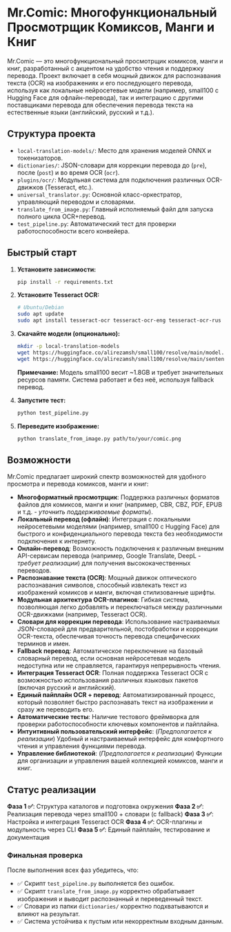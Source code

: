 # Mr.Comic: Многофункциональный Просмотрщик Комиксов, Манги и Книг

Mr.Comic — это многофункциональный просмотрщик комиксов, манги и книг, разработанный с акцентом на удобство чтения и поддержку перевода. Проект включает в себя мощный движок для распознавания текста (OCR) на изображениях и его последующего перевода, используя как локальные нейросетевые модели (например, small100 с Hugging Face для офлайн-перевода), так и интеграцию с другими поставщиками перевода для обеспечения перевода текста на естественные языки (английский, русский и т.д.).

## Структура проекта

- `local-translation-models/`: Место для хранения моделей ONNX и токенизаторов.
- `dictionaries/`: JSON-словари для коррекции перевода до (`pre`), после (`post`) и во время OCR (`ocr`).
- `plugins/ocr/`: Модульная система для подключения различных OCR-движков (Tesseract, etc.).
- `universal_translator.py`: Основной класс-оркестратор, управляющий переводом и словарями.
- `translate_from_image.py`: Главный исполняемый файл для запуска полного цикла OCR+перевод.
- `test_pipeline.py`: Автоматический тест для проверки работоспособности всего конвейера.

## Быстрый старт

1. **Установите зависимости:**
    ```bash
    pip install -r requirements.txt
    ```

2. **Установите Tesseract OCR:**
    ```bash
    # Ubuntu/Debian
    sudo apt update
    sudo apt install tesseract-ocr tesseract-ocr-eng tesseract-ocr-rus
    ```

3. **Скачайте модели (опционально):**
    ```bash
    mkdir -p local-translation-models
    wget https://huggingface.co/alirezamsh/small100/resolve/main/model.onnx -O local-translation-models/model.onnx
    wget https://huggingface.co/alirezamsh/small100/resolve/main/sentencepiece.bpe.model -O local-translation-models/sentencepiece.bpe.model
    ```
    **Примечание:** Модель small100 весит ~1.8GB и требует значительных ресурсов памяти. Система работает и без неё, используя fallback перевод.

4. **Запустите тест:**
    ```bash
    python test_pipeline.py
    ```

5. **Переведите изображение:**
    ```bash
    python translate_from_image.py path/to/your/comic.png
    ```

## Возможности

Mr.Comic предлагает широкий спектр возможностей для удобного просмотра и перевода комиксов, манги и книг:

-   **Многоформатный просмотрщик**: Поддержка различных форматов файлов для комиксов, манги и книг (например, CBR, CBZ, PDF, EPUB и т.д. - *уточнить поддерживаемые форматы*).
-   **Локальный перевод (офлайн)**: Интеграция с локальными нейросетевыми моделями (например, small100 с Hugging Face) для быстрого и конфиденциального перевода текста без необходимости подключения к интернету.
-   **Онлайн-перевод**: Возможность подключения к различным внешним API-сервисам перевода (например, Google Translate, DeepL - *требует реализации*) для получения высококачественных переводов.
-   **Распознавание текста (OCR)**: Мощный движок оптического распознавания символов, способный извлекать текст из изображений комиксов и манги, включая стилизованные шрифты.
-   **Модульная архитектура OCR-плагинов**: Гибкая система, позволяющая легко добавлять и переключаться между различными OCR-движками (например, Tesseract OCR).
-   **Словари для коррекции перевода**: Использование настраиваемых JSON-словарей для предварительной, постобработки и коррекции OCR-текста, обеспечивая точность перевода специфических терминов и имен.
-   **Fallback перевод**: Автоматическое переключение на базовый словарный перевод, если основная нейросетевая модель недоступна или не справляется, гарантируя непрерывность чтения.
-   **Интеграция Tesseract OCR**: Полная поддержка Tesseract OCR с возможностью использования различных языковых пакетов (включая русский и английский).
-   **Единый пайплайн OCR + перевод**: Автоматизированный процесс, который позволяет быстро распознавать текст на изображении и сразу же переводить его.
-   **Автоматические тесты**: Наличие тестового фреймворка для проверки работоспособности ключевых компонентов и пайплайна.
-   **Интуитивный пользовательский интерфейс**: (*Предполагается к реализации*) Удобный и настраиваемый интерфейс для комфортного чтения и управления функциями перевода.
-   **Управление библиотекой**: (*Предполагается к реализации*) Функции для организации и управления вашей коллекцией комиксов, манги и книг.

## Статус реализации

**Фаза 1 ✅**: Структура каталогов и подготовка окружения
**Фаза 2 ✅**: Реализация перевода через small100 + словари (с fallback)
**Фаза 3 ✅**: Настройка и интеграция Tesseract OCR
**Фаза 4 ✅**: OCR-плагины и модульность через CLI
**Фаза 5 ✅**: Единый пайплайн, тестирование и документация

### Финальная проверка

После выполнения всех фаз убедитесь, что:
- ✅ Скрипт `test_pipeline.py` выполняется без ошибок.
- ✅ Скрипт `translate_from_image.py` корректно обрабатывает изображения и выводит распознанный и переведенный текст.
- ✅ Словари из папки `dictionaries/` корректно подхватываются и влияют на результат.
- ✅ Система устойчива к пустым или некорректным входным данным.

